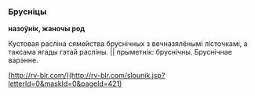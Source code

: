 ### Брусніцы
**назоўнік, жаночы род**

Кустовая расліна сямейства бруснічных з вечназялёнымі лісточкамі, а таксама ягады гэтай расліны. || прыметнік: бруснічны. Бруснічнае варэнне.

<a rel="author">[http://rv-blr.com/](http://rv-blr.com/slounik.jsp?letterId=0&maskId=0&pageId=421)</a>
